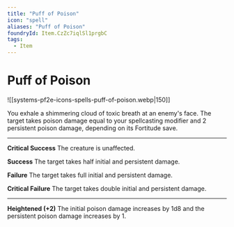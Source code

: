 ```yaml
---
title: "Puff of Poison"
icon: "spell"
aliases: "Puff of Poison"
foundryId: Item.CzZc7iqlSl1prgbC
tags:
  - Item
---
```


# Puff of Poison
![[systems-pf2e-icons-spells-puff-of-poison.webp|150]]

You exhale a shimmering cloud of toxic breath at an enemy's face. The target takes poison damage equal to your spellcasting modifier and 2 persistent poison damage, depending on its Fortitude save.

* * *

**Critical Success** The creature is unaffected.

**Success** The target takes half initial and persistent damage.

**Failure** The target takes full initial and persistent damage.

**Critical Failure** The target takes double initial and persistent damage.

* * *

**Heightened (+2)** The initial poison damage increases by 1d8 and the persistent poison damage increases by 1.
